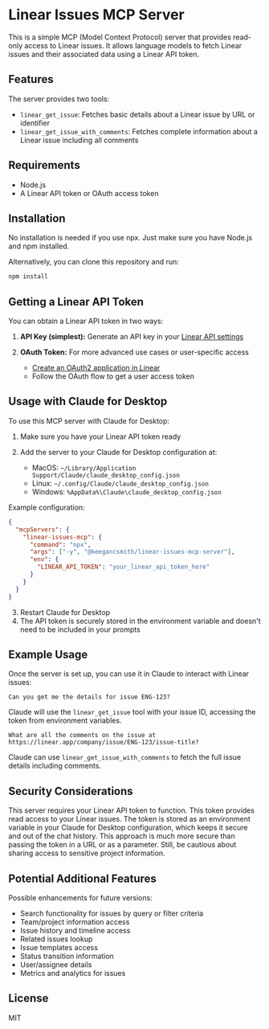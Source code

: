 # Linear Issues MCP Server

This is a simple MCP (Model Context Protocol) server that provides read-only access to Linear issues. It allows language models to fetch Linear issues and their associated data using a Linear API token.

## Features

The server provides two tools:

- `linear_get_issue`: Fetches basic details about a Linear issue by URL or identifier
- `linear_get_issue_with_comments`: Fetches complete information about a Linear issue including all comments

## Requirements

- Node.js
- A Linear API token or OAuth access token

## Installation

No installation is needed if you use npx. Just make sure you have Node.js and npm installed.

Alternatively, you can clone this repository and run:

```bash
npm install
```

## Getting a Linear API Token

You can obtain a Linear API token in two ways:

1. **API Key (simplest):** Generate an API key in your [Linear API settings](https://linear.app/settings/api)

2. **OAuth Token:** For more advanced use cases or user-specific access
   - [Create an OAuth2 application in Linear](https://linear.app/settings/api/applications/new)
   - Follow the OAuth flow to get a user access token

## Usage with Claude for Desktop

To use this MCP server with Claude for Desktop:

1. Make sure you have your Linear API token ready
2. Add the server to your Claude for Desktop configuration at:

   - MacOS: `~/Library/Application Support/Claude/claude_desktop_config.json`
   - Linux: `~/.config/Claude/claude_desktop_config.json`
   - Windows: `%AppData%\Claude\claude_desktop_config.json`

Example configuration:

```json
{
  "mcpServers": {
    "linear-issues-mcp": {
      "command": "npx",
      "args": ["-y", "@keegancsmith/linear-issues-mcp-server"],
      "env": {
        "LINEAR_API_TOKEN": "your_linear_api_token_here"
      }
    }
  }
}
```

3. Restart Claude for Desktop
4. The API token is securely stored in the environment variable and doesn't need to be included in your prompts

## Example Usage

Once the server is set up, you can use it in Claude to interact with Linear issues:

```
Can you get me the details for issue ENG-123?
```

Claude will use the `linear_get_issue` tool with your issue ID, accessing the token from environment variables.

```
What are all the comments on the issue at https://linear.app/company/issue/ENG-123/issue-title?
```

Claude can use `linear_get_issue_with_comments` to fetch the full issue details including comments.

## Security Considerations

This server requires your Linear API token to function. This token provides read access to your Linear issues. The token is stored as an environment variable in your Claude for Desktop configuration, which keeps it secure and out of the chat history. This approach is much more secure than passing the token in a URL or as a parameter. Still, be cautious about sharing access to sensitive project information.

## Potential Additional Features

Possible enhancements for future versions:

- Search functionality for issues by query or filter criteria
- Team/project information access
- Issue history and timeline access
- Related issues lookup
- Issue templates access
- Status transition information
- User/assignee details
- Metrics and analytics for issues

## License

MIT
